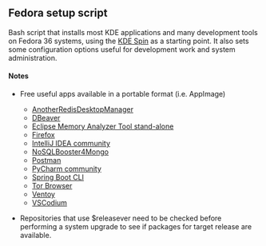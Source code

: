 ## Fedora setup script
Bash script that installs most KDE applications and many development tools on
Fedora 36 systems, using the [KDE Spin](https://spins.fedoraproject.org/kde) as a starting point.
It also sets some configuration options useful for development work and system administration.

#### Notes
- Free useful apps available in a portable format (i.e. AppImage)
  - [AnotherRedisDesktopManager](https://github.com/qishibo/AnotherRedisDesktopManager/releases)
  - [DBeaver](https://github.com/dbeaver/dbeaver/releases)
  - [Eclipse Memory Analyzer Tool stand-alone](https://www.eclipse.org/mat/downloads.php)
  - [Firefox](https://download.mozilla.org/?product=firefox-latest-ssl&os=linux64&lang=en-US)
  - [IntelliJ IDEA community](https://www.jetbrains.com/idea/download/download-thanks.html?platform=linux&code=IIC)
  - [NoSQLBooster4Mongo](https://nosqlbooster.com/downloads)
  - [Postman](https://dl.pstmn.io/download/latest/linux64)
  - [PyCharm community](https://www.jetbrains.com/pycharm/download/download-thanks.html?platform=linux&code=PCC)
  - [Spring Boot CLI](https://docs.spring.io/spring-boot/docs/current/reference/html/getting-started.html#getting-started.installing.cli)
  - [Tor Browser](https://www.torproject.org/download/)
  - [Ventoy](https://github.com/ventoy/Ventoy/releases)
  - [VSCodium](https://github.com/VSCodium/vscodium/releases)

- Repositories that use $releasever need to be checked before performing a
system upgrade to see if packages for target release are available.

